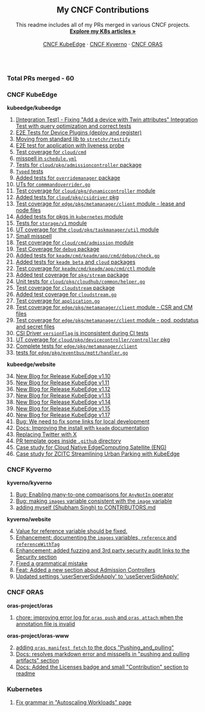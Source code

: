 <div align="center">

  <h2 align="center">My CNCF Contributions</h2>

  <p align="center">
    This readme includes all of my PRs merged in various CNCF projects.
    <br />
    <a href="https://github.com/1Shubham7/Kubernetes-Articles/blob/main/Kubernetes-Articles.md"><strong>Explore my K8s articles »</strong></a>
    <br />
    <br />
    <a href="https://github.com/kubeedge/">CNCF KubeEdge</a>
    ·
    <a href="https://github.com/kyverno/">CNCF Kyverno</a>
    ·
    <a href="https://github.com/oras-project/">CNCF ORAS</a>
  </p>
</div>

<br>
<br>

### Total PRs merged - 60

### CNCF KubeEdge

**kubeedge/kubeedge**

1. [[Integration Test] - Fixing "Add a device with Twin attributes" Integration Test with query optimization and correct tests](https://github.com/kubeedge/kubeedge/pull/6136)
2. [E2E Tests for Device Plugins (deploy and register)](https://github.com/kubeedge/kubeedge/pull/6094)
3. [Moving from standard lib to `stretchr/testify`](https://github.com/kubeedge/kubeedge/pull/5837)
4. [E2E test for application with liveness probe](https://github.com/kubeedge/kubeedge/pull/5741)
5. [Test coverage for `cloud/cmd`](https://github.com/kubeedge/kubeedge/pull/5827)
6. [misspell in `schedule.yml`](https://github.com/kubeedge/kubeedge/pull/5814)
7. [Tests for `cloud/pkg/admissioncontroller` package](https://github.com/kubeedge/kubeedge/pull/5813)
8. [`Typed` tests](https://github.com/kubeedge/kubeedge/pull/5812)
9. [Added tests for `overridemanager` package](https://github.com/kubeedge/kubeedge/pull/5810)
10. [UTs for `commmandoverrider.go`](https://github.com/kubeedge/kubeedge/pull/5809)
11. [Test coverage for `cloud/pkg/dynamiccontroller` module](https://github.com/kubeedge/kubeedge/pull/5803)
12. [Added tests for `cloud/pkg/csidriver` pkg](https://github.com/kubeedge/kubeedge/pull/5795)
13. [Test coverage for `edge/pkg/metamanager/client` module - lease and node files](https://github.com/kubeedge/kubeedge/pull/5780)
14. [Added tests for pkgs in `kubernetes` module](https://github.com/kubeedge/kubeedge/pull/5778)
15. [Tests for `storage/v1` module](https://github.com/kubeedge/kubeedge/pull/5763)
16. [UT coverage for the `cloud/pkg/taskmanager/util` module](https://github.com/kubeedge/kubeedge/pull/5751)
17. [Small misspell](https://github.com/kubeedge/kubeedge/pull/5742)
18. [Test coverage for `cloud/cmd/admission` module](https://github.com/kubeedge/kubeedge/pull/5723)
19. [Test Coverage for `debug` package](https://github.com/kubeedge/kubeedge/pull/5708)
20. [Added tests for `keadm/cmd/keadm/app/cmd/debug/check.go`](https://github.com/kubeedge/kubeedge/pull/5700)
21. [Added tests for `keadm beta` and `cloud` packages](https://github.com/kubeedge/kubeedge/pull/5695)
22. [Test coverage for `keadm/cmd/keadm/app/cmd/ctl` module](https://github.com/kubeedge/kubeedge/pull/5693)
23. [Added test coverage for `pkg/stream` package](https://github.com/kubeedge/kubeedge/pull/5690)
24. [Unit tests for `cloud/pkg/cloudhub/common/helper.go`](https://github.com/kubeedge/kubeedge/pull/5687)
25. [Test coverage for `cloudstream` package](https://github.com/kubeedge/kubeedge/pull/5684)
26. [Added test coverage for `cloudstream.go`](https://github.com/kubeedge/kubeedge/pull/5682)
27. [Test coverage for `application.go`](https://github.com/kubeedge/kubeedge/pull/5675)
28. [Test coverage for `edge/pkg/metamanager/client` module - CSR and CM files](https://github.com/kubeedge/kubeedge/pull/5757)
29. [Test coverage for `edge/pkg/metamanager/client` module - pod, podstatus and secret files](https://github.com/kubeedge/kubeedge/pull/5905)
30. [CSI Driver `versionFlag` is inconsistent during CI tests](https://github.com/kubeedge/kubeedge/pull/5928)
31. [UT coverage for `cloud/pkg/devicecontroller/controller` pkg](https://github.com/kubeedge/kubeedge/pull/5970)
32. [Complete tests for `edge/pkg/metamanager/client`](https://github.com/kubeedge/kubeedge/pull/5926)
33. [tests for `edge/pkg/eventbus/mqtt/handler.go`](https://github.com/kubeedge/kubeedge/pull/6021)

**kubeedge/website**

34. [New Blog for Release KubeEdge v1.10](https://github.com/kubeedge/website/pull/535)
35. [New Blog for Release KubeEdge v1.11](https://github.com/kubeedge/website/pull/538)
36. [New Blog for Release KubeEdge v1.12](https://github.com/kubeedge/website/pull/539)
37. [New Blog for Release KubeEdge v1.13](https://github.com/kubeedge/website/pull/542)
38. [New Blog for Release KubeEdge v1.14](https://github.com/kubeedge/website/pull/541)
39. [New Blog for Release KubeEdge v1.15](https://github.com/kubeedge/website/pull/579)
40. [New Blog for Release KubeEdge v1.17](https://github.com/kubeedge/website/pull/534)
41. [Bug: We need to fix some links for local development](https://github.com/kubeedge/website/pull/567)
42. [Docs: Improving the install with `keadm` documentation](https://github.com/kubeedge/website/pull/544)
43. [Replacing Twitter with X](https://github.com/kubeedge/website/pull/543)
44. [PR template goes inside `.github` directory](https://github.com/kubeedge/website/pull/537)
45. [Case study for Cloud Native EdgeComputing Satellite (ENG)](https://github.com/kubeedge/website/pull/655)
46. [Case study for ZCITC Streamlining Urban Parking with KubeEdge](https://github.com/kubeedge/website/pull/659)
    

### CNCF Kyverno

**kyverno/kyverno**

1. [Bug: Enabling many-to-one comparisons for `AnyNotIn` operator](https://github.com/kyverno/kyverno/pull/9462)
2. [Bug: making `images` variable consistent with the `image` variable](https://github.com/kyverno/kyverno/pull/9147)
3. [adding myself (Shubham Singh) to CONTRIBUTORS.md](https://github.com/kyverno/kyverno/pull/10149)

**kyverno/website**

4. [Value for reference variable should be fixed.](https://github.com/kyverno/website/pull/1176)
5. [Enhancement: documenting the `images` variables, `reference` and `referenceWithTag`](https://github.com/kyverno/website/pull/1162)
6. [Enhancement: added fuzzing and 3rd party security audit links to the Security section](https://github.com/kyverno/website/pull/1111)
7. [Fixed a grammatical mistake](https://github.com/kyverno/website/pull/1108)
8. [Feat: Added a new section about Admission Controllers](https://github.com/kyverno/website/pull/1086)
9. [Updated settings 'userServerSideApply' to 'useServerSideApply'](https://github.com/kyverno/website/pull/1085)

### CNCF ORAS

**oras-project/oras**

1. [chore: improving error log for `oras push` and `oras attach` when the annotation file is invalid](https://github.com/oras-project/oras/pull/1026)

**oras-project/oras-www**

2. [adding `oras manifest fetch` to the docs "Pushing_and_pulling"](https://github.com/oras-project/oras-www/pull/241)
3. [Docs: resolves markdown error and misspells in "pushing and pulling artifacts" section](https://github.com/oras-project/oras-www/pull/230)
4. [Docs: Added the Licenses badge and small "Contribution" section to readme](https://github.com/oras-project/oras-www/pull/214)

### Kubernetes

1. [Fix grammar in "Autoscaling Workloads" page](https://github.com/kubernetes/website/pull/49935)

